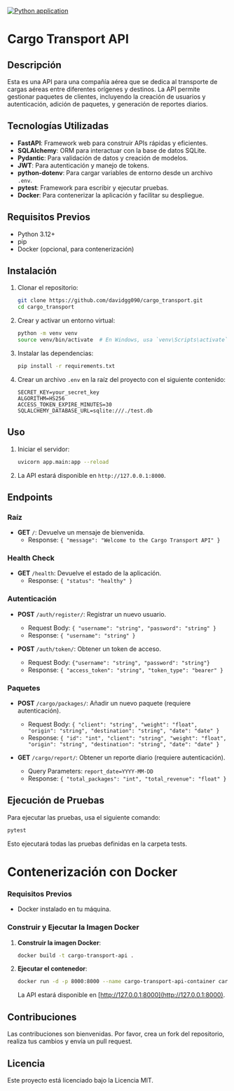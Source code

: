 [![Python application](https://github.com/davidgg090/cargo_transport/actions/workflows/python-app.yml/badge.svg?branch=main)](https://github.com/davidgg090/cargo_transport/actions/workflows/python-app.yml)

# Cargo Transport API

## Descripción

Esta es una API para una compañía aérea que se dedica al transporte de cargas aéreas entre diferentes orígenes y destinos. La API permite gestionar paquetes de clientes, incluyendo la creación de usuarios y autenticación, adición de paquetes, y generación de reportes diarios.

## Tecnologías Utilizadas

- **FastAPI**: Framework web para construir APIs rápidas y eficientes.
- **SQLAlchemy**: ORM para interactuar con la base de datos SQLite.
- **Pydantic**: Para validación de datos y creación de modelos.
- **JWT**: Para autenticación y manejo de tokens.
- **python-dotenv**: Para cargar variables de entorno desde un archivo `.env`.
- **pytest**: Framework para escribir y ejecutar pruebas.
- **Docker**: Para contenerizar la aplicación y facilitar su despliegue.

## Requisitos Previos

- Python 3.12+
- pip
- Docker (opcional, para contenerización)

## Instalación

1. Clonar el repositorio:

    ```bash
    git clone https://github.com/davidgg090/cargo_transport.git
    cd cargo_transport
    ```

2. Crear y activar un entorno virtual:

    ```bash
    python -m venv venv
    source venv/bin/activate  # En Windows, usa `venv\Scripts\activate`
    ```

3. Instalar las dependencias:

    ```bash
    pip install -r requirements.txt
    ```

4. Crear un archivo `.env` en la raíz del proyecto con el siguiente contenido:

    ```plaintext
    SECRET_KEY=your_secret_key
    ALGORITHM=HS256
    ACCESS_TOKEN_EXPIRE_MINUTES=30
    SQLALCHEMY_DATABASE_URL=sqlite:///./test.db
    ```

## Uso

1. Iniciar el servidor:

    ```bash
    uvicorn app.main:app --reload
    ```

2. La API estará disponible en `http://127.0.0.1:8000`.

## Endpoints

### Raíz

- **GET** `/`: Devuelve un mensaje de bienvenida.
    - Response: `{ "message": "Welcome to the Cargo Transport API" }`

### Health Check

- **GET** `/health`: Devuelve el estado de la aplicación.
    - Response: `{ "status": "healthy" }`
### Autenticación

- **POST** `/auth/register/`: Registrar un nuevo usuario.
    - Request Body: `{ "username": "string", "password": "string" }`
    - Response: `{ "username": "string" }`

- **POST** `/auth/token/`: Obtener un token de acceso.
    - Request Body: `{"username": "string", "password": "string"}`
    - Response: `{ "access_token": "string", "token_type": "bearer" }`

### Paquetes

- **POST** `/cargo/packages/`: Añadir un nuevo paquete (requiere autenticación).
    - Request Body: `{ "client": "string", "weight": "float", "origin": "string", "destination": "string", "date": "date" }`
    - Response: `{ "id": "int", "client": "string", "weight": "float", "origin": "string", "destination": "string", "date": "date" }`

- **GET** `/cargo/report/`: Obtener un reporte diario (requiere autenticación).
    - Query Parameters: `report_date=YYYY-MM-DD`
    - Response: `{ "total_packages": "int", "total_revenue": "float" }`

## Ejecución de Pruebas

Para ejecutar las pruebas, usa el siguiente comando:

```bash
pytest
```

Esto ejecutará todas las pruebas definidas en la carpeta tests.


# Contenerización con Docker

### Requisitos Previos

- Docker instalado en tu máquina.

### Construir y Ejecutar la Imagen Docker

1. **Construir la imagen Docker**:

    ```bash
    docker build -t cargo-transport-api .
    ```

2. **Ejecutar el contenedor**:

    ```bash
    docker run -d -p 8000:8000 --name cargo-transport-api-container cargo-transport-api
    ```

    La API estará disponible en [http://127.0.0.1:8000](http://127.0.0.1:8000).

## Contribuciones

Las contribuciones son bienvenidas. Por favor, crea un fork del repositorio, realiza tus cambios y envía un pull request.

## Licencia

Este proyecto está licenciado bajo la Licencia MIT. 
